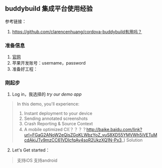 ## buddybuild 集成平台使用经验

参考链接：
  1. https://github.com/clarencenhuang/cordova-buddybuild有用吗？

### 准备信息

1. [官网](https://buddybuild.com)
2. 苹果开发账号：username，password
3. 准备好工程：


### 刚起步

1. Log in，我选择的 *try our demo app*
  > In this demo, you'll experience:
  > 1. Instant deployment to your device
  > 2. Sending annotated screenshots
  > 3. Crash Reporting & Source Context
  > 4. A mobile optimized CI(？？？？http://baike.baidu.com/link?url=FGaG2ANoW2eQisZGoKLWbzYoZ_yuS8XD55YMVWh5iVETuMcdAkjJTv9mzCC61VDIcfqAv4soR2UkzXQ1N-Px3_) Solution

2. Let's Get started：
  > 支持iOS
  > 支持android


###




####



####
